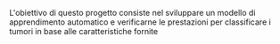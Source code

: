 L'obiettivo di questo progetto consiste nel sviluppare un modello di apprendimento automatico e verificarne le prestazioni per classificare i tumori in base alle caratteristiche fornite
